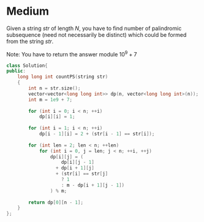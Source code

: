 # Medium

Given a string $str$ of length $N$, you have to find number of palindromic subsequence (need not necessarily be distinct) which could be formed from the string $str$.

Note: You have to return the answer module $10^9+7$

```cpp
class Solution{
public:
    long long int countPS(string str)
    {
        int n = str.size();
        vector<vector<long long int>> dp(n, vector<long long int>(n));
        int m = 1e9 + 7;
        
        for (int i = 0; i < n; ++i)
            dp[i][i] = 1;
            
        for (int i = 1; i < n; ++i)
            dp[i - 1][i] = 2 + (str[i - 1] == str[i]);
                
        for (int len = 2; len < n; ++len)
            for (int i = 0, j = len; j < n; ++i, ++j)
                dp[i][j] = (
                    dp[i][j - 1] 
                  + dp[i + 1][j] 
                  + (str[i] == str[j] 
                    ? 1 
                    : m - dp[i + 1][j - 1])
                ) % m;
        
        return dp[0][n - 1];
    }
};
```
